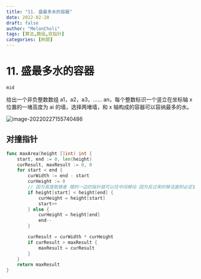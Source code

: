 ```yaml
---
title: "11. 盛最多水的容器"
date: 2022-02-20
draft: false
author: "MelonCholi"
tags: [算法,数组,双指针]
categories: [刷题]
---
```


# 11. 盛最多水的容器

`mid`

给出一个非负整数数组 a1，a2，a3，…… an，每个整数标识一个竖立在坐标轴 x 位置的一堵高度为 ai 的墙，选择两堵墙，和 x 轴构成的容器可以容纳最多的水。

![image-20220227155740486](https://markdown-1303167219.cos.ap-shanghai.myqcloud.com/image-20220227155740486.png)

## 对撞指针

```go
func maxArea(height []int) int {
	start, end := 0, len(height)
	curResult, maxResult := 0, 0
	for start < end {
		curWidth := end - start
		curHeight := 0
		// 因为高度取矮者 矮的一边的指针就可以往中间移动 因为反过来的移法面积必定更小
		if height[start] < height[end] {
			curHeight = height[start]
			start++
		} else {
			curHeight = height[end]
			end--
		}

		curResult = curWidth * curHeight
		if curResult > maxResult {
			maxResult = curResult
		}
	}
	return maxResult
}
```

